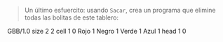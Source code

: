 > Un último esfuercito: usando `Sacar`, crea un programa que elimine todas las bolitas de este tablero:

<gs-board> 
  GBB/1.0 
  size 2 2 
  cell 1 0 Rojo 1 
  Negro 1 Verde 1 Azul 1 
  head 1 0 
</gs-board>
